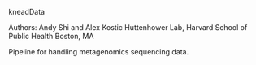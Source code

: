 kneadData

Authors: Andy Shi and Alex Kostic
Huttenhower Lab, Harvard School of Public Health
Boston, MA

Pipeline for handling metagenomics sequencing data.

